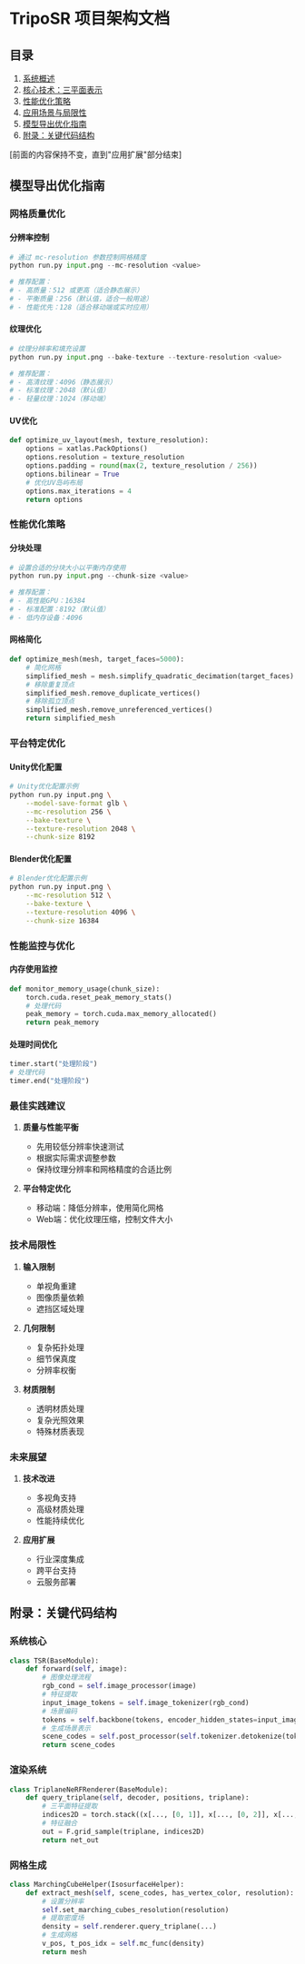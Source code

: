 # TripoSR 项目架构文档

## 目录
1. [系统概述](#系统概述)
2. [核心技术：三平面表示](#核心技术三平面表示)
3. [性能优化策略](#性能优化策略)
4. [应用场景与局限性](#应用场景与局限性)
5. [模型导出优化指南](#模型导出优化指南)
6. [附录：关键代码结构](#附录关键代码结构)

[前面的内容保持不变，直到"应用扩展"部分结束]

## 模型导出优化指南

### 网格质量优化

#### 分辨率控制
```python
# 通过 mc-resolution 参数控制网格精度
python run.py input.png --mc-resolution <value>

# 推荐配置：
# - 高质量：512 或更高（适合静态展示）
# - 平衡质量：256（默认值，适合一般用途）
# - 性能优先：128（适合移动端或实时应用）
```

#### 纹理优化
```python
# 纹理分辨率和填充设置
python run.py input.png --bake-texture --texture-resolution <value>

# 推荐配置：
# - 高清纹理：4096（静态展示）
# - 标准纹理：2048（默认值）
# - 轻量纹理：1024（移动端）
```

#### UV优化
```python
def optimize_uv_layout(mesh, texture_resolution):
    options = xatlas.PackOptions()
    options.resolution = texture_resolution
    options.padding = round(max(2, texture_resolution / 256))
    options.bilinear = True
    # 优化UV岛屿布局
    options.max_iterations = 4
    return options
```

### 性能优化策略

#### 分块处理
```python
# 设置合适的分块大小以平衡内存使用
python run.py input.png --chunk-size <value>

# 推荐配置：
# - 高性能GPU：16384
# - 标准配置：8192（默认值）
# - 低内存设备：4096
```

#### 网格简化
```python
def optimize_mesh(mesh, target_faces=5000):
    # 简化网格
    simplified_mesh = mesh.simplify_quadratic_decimation(target_faces)
    # 移除重复顶点
    simplified_mesh.remove_duplicate_vertices()
    # 移除孤立顶点
    simplified_mesh.remove_unreferenced_vertices()
    return simplified_mesh
```

### 平台特定优化

#### Unity优化配置
```bash
# Unity优化配置示例
python run.py input.png \
    --model-save-format glb \
    --mc-resolution 256 \
    --bake-texture \
    --texture-resolution 2048 \
    --chunk-size 8192
```

#### Blender优化配置
```bash
# Blender优化配置示例
python run.py input.png \
    --mc-resolution 512 \
    --bake-texture \
    --texture-resolution 4096 \
    --chunk-size 16384
```

### 性能监控与优化

#### 内存使用监控
```python
def monitor_memory_usage(chunk_size):
    torch.cuda.reset_peak_memory_stats()
    # 处理代码
    peak_memory = torch.cuda.max_memory_allocated()
    return peak_memory
```

#### 处理时间优化
```python
timer.start("处理阶段")
# 处理代码
timer.end("处理阶段")
```

### 最佳实践建议

1. **质量与性能平衡**
   - 先用较低分辨率快速测试
   - 根据实际需求调整参数
   - 保持纹理分辨率和网格精度的合适比例

2. **平台特定优化**
   - 移动端：降低分辨率，使用简化网格
   - Web端：优化纹理压缩，控制文件大小

### 技术局限性
1. **输入限制**
   - 单视角重建
   - 图像质量依赖
   - 遮挡区域处理

2. **几何限制**
   - 复杂拓扑处理
   - 细节保真度
   - 分辨率权衡

3. **材质限制**
   - 透明材质处理
   - 复杂光照效果
   - 特殊材质表现

### 未来展望
1. **技术改进**
   - 多视角支持
   - 高级材质处理
   - 性能持续优化

2. **应用扩展**
   - 行业深度集成
   - 跨平台支持
   - 云服务部署

## 附录：关键代码结构

### 系统核心
```python
class TSR(BaseModule):
    def forward(self, image):
        # 图像处理流程
        rgb_cond = self.image_processor(image)
        # 特征提取
        input_image_tokens = self.image_tokenizer(rgb_cond)
        # 场景编码
        tokens = self.backbone(tokens, encoder_hidden_states=input_image_tokens)
        # 生成场景表示
        scene_codes = self.post_processor(self.tokenizer.detokenize(tokens))
        return scene_codes
```

### 渲染系统
```python
class TriplaneNeRFRenderer(BaseModule):
    def query_triplane(self, decoder, positions, triplane):
        # 三平面特征提取
        indices2D = torch.stack((x[..., [0, 1]], x[..., [0, 2]], x[..., [1, 2]]))
        # 特征融合
        out = F.grid_sample(triplane, indices2D)
        return net_out
```

### 网格生成
```python
class MarchingCubeHelper(IsosurfaceHelper):
    def extract_mesh(self, scene_codes, has_vertex_color, resolution):
        # 设置分辨率
        self.set_marching_cubes_resolution(resolution)
        # 提取密度场
        density = self.renderer.query_triplane(...)
        # 生成网格
        v_pos, t_pos_idx = self.mc_func(density)
        return mesh
```